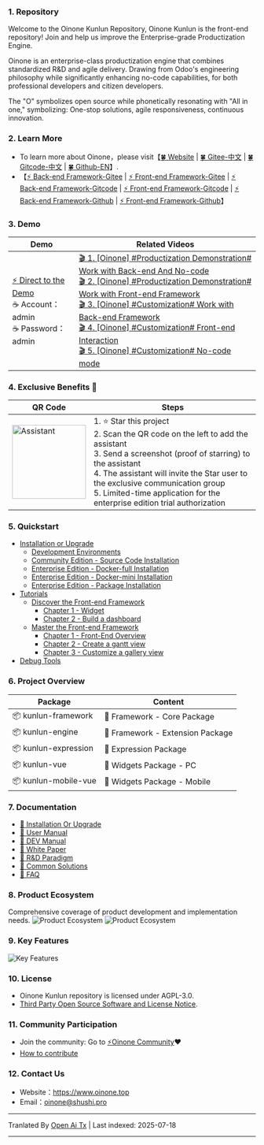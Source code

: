 ### 1. Repository

Welcome to the Oinone Kunlun Repository, Oinone Kunlun is the front-end repository! Join and help us improve the Enterprise-grade Productization Engine.

Oinone is an enterprise-class productization engine that combines standardized R&D and agile delivery. Drawing from Odoo's engineering philosophy while significantly enhancing no-code capabilities, for both professional developers and citizen developers.

The "O" symbolizes open source while phonetically resonating with "All in one," symbolizing: One-stop solutions, agile responsiveness, continuous innovation.

### 2. Learn More
- To learn more about Oinone，please visit【[🍀 Website](https://www.oinone.top) | [🍀 Gitee-中文](https://gitee.com/oinone) | [🍀 Gitcode-中文](https://gitcode.com/oinone) | [🍀 Github-EN](https://github.com/Oinone)】.
- 【[⚡ Back-end Framework-Gitee](https://gitee.com/oinone/oinone-pamirs) | [⚡ Front-end Framework-Gitee](https://gitee.com/oinone/oinone-kunlun) | [⚡ Back-end Framework-Gitcode](https://gitcode.com/oinone/oinone-pamirs) | [⚡ Front-end Framework-Gitcode](https://gitcode.com/oinone/oinone-kunlun) | [⚡ Back-end Framework-Github](https://github.com/oinone/oinone-pamirs) | [⚡ Front-end Framework-Github](https://github.com/oinone/oinone-kunlun)】

### 3. Demo
| Demo                                                                                   | Related Videos                                                                                                                                                                                                                                                                                                                                                                                                                                                                                                                                                                                                                                                                                                                                                                                            |
|----------------------------------------------------------------------------------------|-----------------------------------------------------------------------------------------------------------------------------------------------------------------------------------------------------------------------------------------------------------------------------------------------------------------------------------------------------------------------------------------------------------------------------------------------------------------------------------------------------------------------------------------------------------------------------------------------------------------------------------------------------------------------------------------------------------------------------------------------------------------------------------------------------------|
| [⚡ Direct to the Demo](https://demo.oinone.top)<br>☕ Account：admin<br>☕ Password：admin | [🎬 1. [Oinone] #Productization Demonstration# Work with Back-end And No-code](https://www.bilibili.com/video/BV1eDMizYEts/?vd_source=ee004011d0afa992f50d15c8738450b3) <br>[🎬 2. [Oinone] #Productization Demonstration# Work with Front-end Framework](https://www.bilibili.com/video/BV1DoMizbECt/?vd_source=ee004011d0afa992f50d15c8738450b3)<br>[🎬 3. [Oinone] #Customization# Work with Back-end Framework](https://www.bilibili.com/video/BV1RDMizYELg/?vd_source=ee004011d0afa992f50d15c8738450b3)<br>[🎬 4. [Oinone] #Customization# Front-end Interaction](https://www.bilibili.com/video/BV1eDMizYED1/?vd_source=ee004011d0afa992f50d15c8738450b3)<br>[🎬 5. [Oinone] #Customization# No-code mode](https://www.bilibili.com/video/BV1eDMizYEdF/?vd_source=ee004011d0afa992f50d15c8738450b3) |

### 4. Exclusive Benefits 🎁
| QR Code | Steps                                                                                                                                                                                                                                                                                                        |
|-----|--------------------------------------------------------------------------------------------------------------------------------------------------------------------------------------------------------------------------------------------------------------------------------------------------------------|
|<img src="http://oinone-jar.oss-cn-zhangjiakou.aliyuncs.com/welcome-document/Open%20Source/zh-cn/Oinone%E5%B0%8F%E5%8A%A9%E6%89%8B.png" alt="Assistant" width="150"><br>| 1. ⭐ Star this project<br>2. Scan the QR code on the left to add the assistant<br>3. Send a screenshot (proof of starring) to the assistant<br>4. The assistant will invite the Star user to the exclusive communication group<br>5. Limited-time application for the enterprise edition trial authorization |

### 5. Quickstart
- [Installation or Upgrade](https://guide.oinone.top/en/InstallOrUpgrade/)
  - [Development Environments](https://guide.oinone.top/en/InstallOrUpgrade/Dev-ENV/)
  - [Community Edition - Source Code Installation](https://guide.oinone.top/en/InstallOrUpgrade/CommunityEdition/source-code-installation.html)
  - [Enterprise Edition - Docker-full Installation](https://guide.oinone.top/en/InstallOrUpgrade/EnterpriseEdition/docker-full-installation.html)
  - [Enterprise Edition - Docker-mini Installation](https://guide.oinone.top/en/InstallOrUpgrade/EnterpriseEdition/docker-mini-installation.html)
  - [Enterprise Edition - Package Installation](https://guide.oinone.top/en/InstallOrUpgrade/EnterpriseEdition/docker-full-installation.html)
- [Tutorials](https://guide.oinone.top/en/DevManual/Tutorials/)
  - [Discover the Front-end Framework](https://guide.oinone.top/en/DevManual/Tutorials/DiscoverTheFront-endFramework/)
    - [Chapter 1 - Widget](https://guide.oinone.top/en/DevManual/Tutorials/DiscoverTheFront-endFramework/chapter1-widget.html)
    - [Chapter 2 - Build a dashboard](https://guide.oinone.top/en/DevManual/Tutorials/DiscoverTheFront-endFramework/chapter2-build-a-dashboard.html)
  - [Master the Front-end Framework](https://guide.oinone.top/en/DevManual/Tutorials/MasterTheFront-endFramework/)
    - [Chapter 1 - Front-End Overview](https://guide.oinone.top/en/DevManual/Tutorials/MasterTheFront-endFramework/chapter1-front-end-overview.html)
    - [Chapter 2 - Create a gantt view](https://guide.oinone.top/en/DevManual/Tutorials/MasterTheFront-endFramework/chapter2-create-a-gantt-view.html)
    - [Chapter 3 - Customize a gallery view](https://guide.oinone.top/en/DevManual/Tutorials/MasterTheFront-endFramework/chapter3-customize-a-gallery-view.html)
- [Debug Tools](https://guide.oinone.top/en/DevManual/Tutorials/debug-tools.html)

### 6. Project Overview
| Package               | Content                          |
|----------------------|----------------------------------|
| 📦 kunlun-framework  | 🌟 Framework - Core Package      |
| 📦 kunlun-engine     | 🌟 Framework - Extension Package |
| 📦 kunlun-expression | 🌟 Expression Package            |
| 📦 kunlun-vue        | 🌟 Widgets Package - PC          |
| 📦 kunlun-mobile-vue | 🌟 Widgets Package - Mobile      |

### 7. Documentation
- [📗 Installation Or Upgrade](https://guide.oinone.top/en/InstallOrUpgrade)
- [📗 User Manual](https://guide.oinone.top/en/UserManual)
- [📗 DEV Manual](https://guide.oinone.top/en/DevManual)
- [📗 White Paper](https://www.oinone.top/whitePaper)
- [📗 R&D Paradigm](https://guide.oinone.top/en/DevManual/R_DParadigm)
- [📗 Common Solutions](https://guide.oinone.top/en/DevManual/CommonSolutions)
- [📗 FAQ](https://guide.oinone.top/en/DevManual/FAQ)

### 8. Product Ecosystem
Comprehensive coverage of product development and implementation needs.
![Product Ecosystem](http://oinone-jar.oss-cn-zhangjiakou.aliyuncs.com/welcome-document/Open%20Source/en/1.Product%20Ecosystem-1.png "Product Ecosystem")
![Product Ecosystem](http://oinone-jar.oss-cn-zhangjiakou.aliyuncs.com/welcome-document/Open%20Source/en/2.Product%20Ecosystem-2.png "Product Ecosystem")

### 9. Key Features
![Key Features](http://oinone-jar.oss-cn-zhangjiakou.aliyuncs.com/welcome-document/Open%20Source/en/Key%20Features.png)

### 10. License
- Oinone Kunlun repository is licensed under AGPL-3.0.
- [Third Party Open Source Software and License Notice](https://guide.oinone.top/en/Third-Party-Open-Source-Software-And-License-Notice.html).

### 11. Community Participation
- Join the community: Go to [⚡Oinone Community](https://doc.oinone.top)❤️
- [How to contribute](https://guide.oinone.top/en/Contribute)

### 12. Contact Us
- Website：https://www.oinone.top
- Email：oinone@shushi.pro






---

Tranlated By [Open Ai Tx](https://github.com/OpenAiTx/OpenAiTx) | Last indexed: 2025-07-18

---